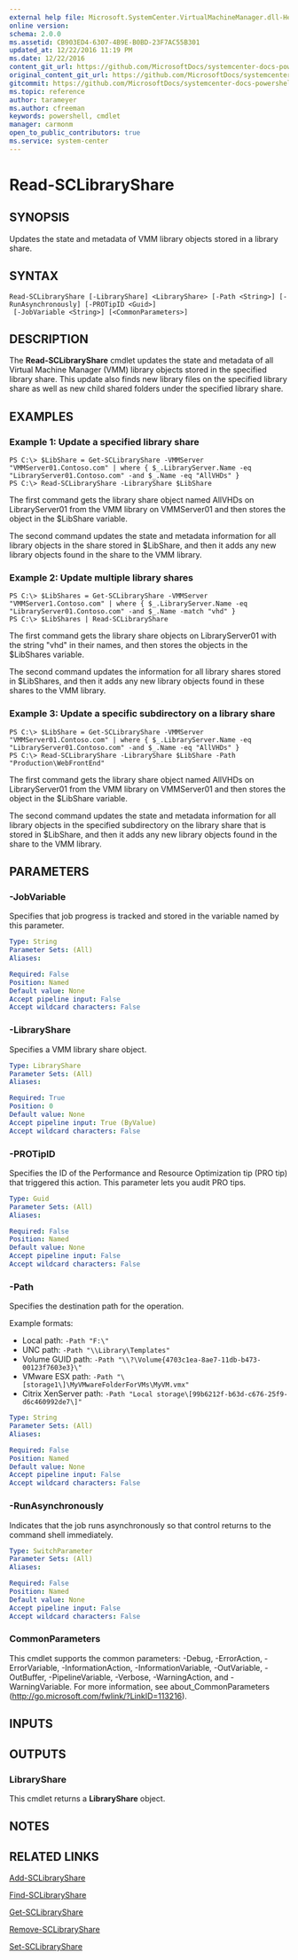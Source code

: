 ```yaml
---
external help file: Microsoft.SystemCenter.VirtualMachineManager.dll-Help.xml
online version: 
schema: 2.0.0
ms.assetid: CB903ED4-6307-4B9E-B0BD-23F7AC55B301
updated_at: 12/22/2016 11:19 PM
ms.date: 12/22/2016
content_git_url: https://github.com/MicrosoftDocs/systemcenter-docs-powershell/blob/master/systemcenter-cmdlets/SystemCenter2016/VirtualMachineManager/vlatest/Read-SCLibraryShare.md
original_content_git_url: https://github.com/MicrosoftDocs/systemcenter-docs-powershell/blob/master/systemcenter-cmdlets/SystemCenter2016/VirtualMachineManager/vlatest/Read-SCLibraryShare.md
gitcommit: https://github.com/MicrosoftDocs/systemcenter-docs-powershell/blob/d74e247404a4c865a6c8da735e1b4d296bcb074e/systemcenter-cmdlets/SystemCenter2016/VirtualMachineManager/vlatest/Read-SCLibraryShare.md
ms.topic: reference
author: tarameyer
ms.author: cfreeman
keywords: powershell, cmdlet
manager: carmonm
open_to_public_contributors: true
ms.service: system-center
---
```


# Read-SCLibraryShare

## SYNOPSIS
Updates the state and metadata of VMM library objects stored in a library share.

## SYNTAX

```
Read-SCLibraryShare [-LibraryShare] <LibraryShare> [-Path <String>] [-RunAsynchronously] [-PROTipID <Guid>]
 [-JobVariable <String>] [<CommonParameters>]
```

## DESCRIPTION
The **Read-SCLibraryShare** cmdlet updates the state and metadata of all Virtual Machine Manager (VMM) library objects stored in the specified library share.
This update also finds new library files on the specified library share as well as new child shared folders under the specified library share.

## EXAMPLES

### Example 1: Update a specified library share
```
PS C:\> $LibShare = Get-SCLibraryShare -VMMServer "VMMServer01.Contoso.com" | where { $_.LibraryServer.Name -eq "LibraryServer01.Contoso.com" -and $_.Name -eq "AllVHDs" }
PS C:\> Read-SCLibraryShare -LibraryShare $LibShare
```

The first command gets the library share object named AllVHDs on LibraryServer01 from the VMM library on VMMServer01 and then stores the object in the $LibShare variable.

The second command updates the state and metadata information for all library objects in the share stored in $LibShare, and then it adds any new library objects found in the share to the VMM library.

### Example 2: Update multiple library shares
```
PS C:\> $LibShares = Get-SCLibraryShare -VMMServer "VMMServer1.Contoso.com" | where { $_.LibraryServer.Name -eq "LibraryServer01.Contoso.com" -and $_.Name -match "vhd" }
PS C:\> $LibShares | Read-SCLibraryShare
```

The first command gets the library share objects on LibraryServer01 with the string "vhd" in their names, and then stores the objects in the $LibShares variable.

The second command updates the information for all library shares stored in $LibShares, and then it adds any new library objects found in these shares to the VMM library.

### Example 3: Update a specific subdirectory on a library share
```
PS C:\> $LibShare = Get-SCLibraryShare -VMMServer "VMMServer01.Contoso.com" | where { $_.LibraryServer.Name -eq "LibraryServer01.Contoso.com" -and $_.Name -eq "AllVHDs" }
PS C:\> Read-SCLibraryShare -LibraryShare $LibShare -Path "Production\WebFrontEnd"
```

The first command gets the library share object named AllVHDs on LibraryServer01 from the VMM library on VMMServer01 and then stores the object in the $LibShare variable.

The second command updates the state and metadata information for all library objects in the specified subdirectory on the library share that is stored in $LibShare, and then it adds any new library objects found in the share to the VMM library.

## PARAMETERS

### -JobVariable
Specifies that job progress is tracked and stored in the variable named by this parameter.

```yaml
Type: String
Parameter Sets: (All)
Aliases: 

Required: False
Position: Named
Default value: None
Accept pipeline input: False
Accept wildcard characters: False
```

### -LibraryShare
Specifies a VMM library share object.

```yaml
Type: LibraryShare
Parameter Sets: (All)
Aliases: 

Required: True
Position: 0
Default value: None
Accept pipeline input: True (ByValue)
Accept wildcard characters: False
```

### -PROTipID
Specifies the ID of the Performance and Resource Optimization tip (PRO tip) that triggered this action.
This parameter lets you audit PRO tips.

```yaml
Type: Guid
Parameter Sets: (All)
Aliases: 

Required: False
Position: Named
Default value: None
Accept pipeline input: False
Accept wildcard characters: False
```

### -Path
Specifies the destination path for the operation. 

Example formats: 

- Local path: `-Path "F:\"`
- UNC path: `-Path "\\Library\Templates"`
- Volume GUID path: `-Path "\\?\Volume{4703c1ea-8ae7-11db-b473-00123f7603e3}\"`
- VMware ESX path: `-Path "\[storage1\]\MyVMwareFolderForVMs\MyVM.vmx"`
- Citrix XenServer path: `-Path "Local storage\[99b6212f-b63d-c676-25f9-d6c460992de7\]"`

```yaml
Type: String
Parameter Sets: (All)
Aliases: 

Required: False
Position: Named
Default value: None
Accept pipeline input: False
Accept wildcard characters: False
```

### -RunAsynchronously
Indicates that the job runs asynchronously so that control returns to the command shell immediately.

```yaml
Type: SwitchParameter
Parameter Sets: (All)
Aliases: 

Required: False
Position: Named
Default value: None
Accept pipeline input: False
Accept wildcard characters: False
```

### CommonParameters
This cmdlet supports the common parameters: -Debug, -ErrorAction, -ErrorVariable, -InformationAction, -InformationVariable, -OutVariable, -OutBuffer, -PipelineVariable, -Verbose, -WarningAction, and -WarningVariable. For more information, see about_CommonParameters (http://go.microsoft.com/fwlink/?LinkID=113216).

## INPUTS

## OUTPUTS

### LibraryShare
This cmdlet returns a **LibraryShare** object.

## NOTES

## RELATED LINKS

[Add-SCLibraryShare](xref:SystemCenter2016/VirtualMachineManager/vlatest/Add-SCLibraryShare.md)

[Find-SCLibraryShare](xref:SystemCenter2016/VirtualMachineManager/vlatest/Find-SCLibraryShare.md)

[Get-SCLibraryShare](xref:SystemCenter2016/VirtualMachineManager/vlatest/Get-SCLibraryShare.md)

[Remove-SCLibraryShare](xref:SystemCenter2016/VirtualMachineManager/vlatest/Remove-SCLibraryShare.md)

[Set-SCLibraryShare](xref:SystemCenter2016/VirtualMachineManager/vlatest/Set-SCLibraryShare.md)

